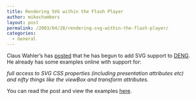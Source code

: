 ```yaml
---
title: Rendering SVG within the Flash Player
author: mikechambers
layout: post
permalink: /2003/04/28/rendering-svg-within-the-flash-player/
categories:
  - General
---
```



Claus Wahler&#8217;s has [posted][1] that he has begun to add SVG support to [DENG][2]. He already has some examples online with support for:

*full access to SVG CSS properties (including presentation attributes etc) and nifty things like the viewBox and transform attributes.*

You can read the post and view the examples [here][1].

 [1]: http://claus.packts.net/w3blog/index.php?id=57
 [2]: http://claus.packts.net/deng/